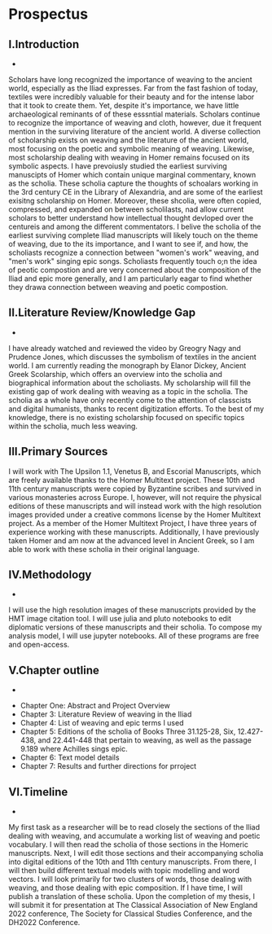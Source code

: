 # Prospectus
## I.Introduction
-
Scholars have long recognized the importance of weaving to the ancient world, especially as the Iliad expresses. Far from the fast fashion of today, textiles were incredibly valuable for their beauty and for the intense labor that it took to create them. Yet, despite it's importance, we have little archaeological reminants of of these esssntial materials. Scholars continue to recognize the importance of weaving and cloth, however, due it frequent mention in the surviving literature of the ancient world. A diverse collection of scholarship exists on weaving and the literature of the ancient world, most focusing on the poetic and symbolic meaning of weaving. Likewise, most scholarship dealing with weaving in Homer remains focused on its symbolic aspects. I have prevoiusly studied the earliest surviving manuscipts of Homer which contain unique marginal commentary, known as the scholia. These scholia capture the thoughts of schoalars working in the 3rd century CE in the Library of Alexandria, and are some of the earliest exisitng scholarship on Homer. Moreover, these shcolia, were often copied, compressed, and expanded on between scholilasts, nad allow current scholars to better understand how intellectual thought devloped over the centureis and among the different commentators. 
I belive the scholia of the earliest surviving complete Iliad manuscripts will likely touch on the theme of weaving, due to the its importance, and I want to see if, and how, the scholiasts recognize a connection between "women's work" weaving, and "men's work" singing epic songs. Scholiasts frequently touch o;n the idea of peotic compostion and are very concerned about the composition of the Iliad and epic more generally, and I am particularly eagar to find whether they drawa connection between weaving and poetic compostion.
## II.Literature Review/Knowledge Gap
-
I have already watched and reviewed the video by Greogry Nagy and Prudence Jones, which discusses the symbolism of textiles in the ancient world.
I am currently reading the monograph by Elanor Dickey, Ancient Greek Scolarship, which offers an overview into the scholia and biographical information about the scholiasts.
My scholarship will fill the existing gap of work dealing with weaving as a topic in the scholia. The scholia as a whole have only recently come to the attention of classcists and digital humanists, thanks to recent digitization efforts. To the best of my knowledge, there is no existing scholarship focused on specific topics within the scholia, much less weaving.
## III.Primary Sources
I will work with The Upsilon 1.1, Venetus B, and Escorial Manuscripts, which are freely available thanks to the Homer Multitext project. These 10th and 11th century manuscripts were copied by Byzantine scribes and survived in various monasteries across Europe. I, however, will not require the physical editions of these manuscripts and will instead work with the high resolution images provided under a creative commons license by the Homer Multitext project. As a member of the Homer Multitext Project, I have three years of experience working with these manuscripts. Additionally, I have previously taken Homer and am now at the advanced level in Ancient Greek, so I am able to work with these scholia in their original language.
## IV.Methodology
-
I will use the high resolution images of these manuscripts provided by the HMT image citation tool. I will use julia and pluto notebooks to edit diplomatic versions of these manuscripts and their scholia. To compose my analysis model, I will use jupyter notebooks. All of these programs are free and open-access.
## V.Chapter outline
-
* Chapter One: Abstract and Project Overview
* Chapter 3: Literature Review of weaving in the Iliad
* Chapter 4: List of weaving and epic terms I used
* Chapter 5: Editions of the scholia of Books Three 31.125-28, Six, 12.427-438, and 22.441-448 that pertain to weaving, as well as the passage 9.189 where Achilles sings epic.
* Chapter 6: Text model details
* Chapter 7: Results and further directions for prroject
## VI.Timeline
-
My first task as a researcher will be to read closely the sections of the Iliad dealing with weaving, and accumulate a working list of weaving and poetic vocabulary. I will then read the scholia of those sections in the Homeric manuscripts.
Next, I will edit those sections and their accompanying scholia into digital editions of the 10th and 11th century manuscripts. From there, I will then build different textual models with topic modelling and word vectors.
I will look primarily for two clusters of words, those dealing with weaving, and those dealing with epic composition.
If I have time, I will publish a translation of these scholia. 
Upon the completion of my thesis, I will submit it for presentation at The Classical Association of New England 2022 conference, The Society for Classical Studies Conference, and the DH2022 Conference.
